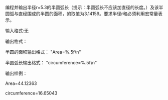编程并输出半径r=5.3的半圆弧长（提示：半圆弧长不应该加直径的长度。）及该半圆弧与直经围成的半圆的面积，的取值为3.14159。要求半径r和必须利用宏常量表示。



输入格式:无

输出格式：

半圆的面积输出格式： "Area=%.5f\n"

半圆弧长输出格式： "circumference=%.5f\n"



输出样例：

Area=44.12363

circumference=16.65043